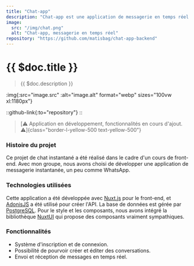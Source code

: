 ```yaml
---
title: "Chat-app"
description: "Chat-app est une application de messagerie en temps réel construite avec Nuxt 3 et AdonisJS."
image:
  src: "/img/chat.png"
  alt: "Chat-app, messagerie en temps réel"
repository: "https://github.com/matisbag/chat-app-backend"
---
```


# {{ $doc.title }}

> {{ $doc.description }}

:img{:src="image.src" :alt="image.alt" format="webp" sizes="100vw xl:1180px"}

::github-link{:to="repository"}
::

> [⚠️ Application en développement, fonctionnalités en cours d'ajout. ⚠️]{class="border-l-yellow-500 text-yellow-500"}

### Histoire du projet

Ce projet de chat instantané a été réalisé dans le cadre d'un cours de front-end. Avec mon groupe, nous avons choisi de développer une application de messagerie instantanée, un peu comme WhatsApp.

### Technologies utilisées

Cette application a été développée avec [Nuxt.js](https://nuxt.com/) pour le front-end, et [AdonisJS](https://adonisjs.com/) a été utilisé pour créer l'API. La base de données est gérée par [PostgreSQL](https://www.postgresql.org/). Pour le style et les composants, nous avons intégré la bibliothèque [NuxtUI](https://ui.nuxt.com/) qui propose des composants vraiment sympathiques.

### Fonctionnalités

- Système d'inscription et de connexion.
- Possibilité de pourvoir créer et éditer des conversations.
- Envoi et réception de messages en temps réel.
